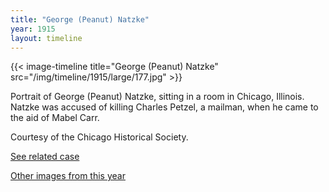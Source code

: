 ```yaml
---
title: "George (Peanut) Natzke"
year: 1915
layout: timeline
---
```


{{< image-timeline title="George (Peanut) Natzke" src="/img/timeline/1915/large/177.jpg" >}}


Portrait of George (Peanut) Natzke, sitting in a room in Chicago, Illinois. Natzke was accused of killing Charles Petzel, a mailman, when he came to the aid of Mabel Carr.

Courtesy of the Chicago Historical Society.

[See related case](/database/4648/)

[Other images from this year](/historical/timeline/1915)
